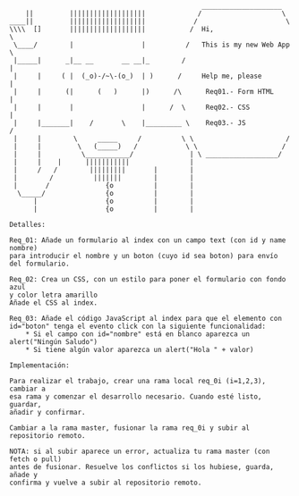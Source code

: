                                                     ____________________
        ||         |||||||||||||||||||             /                    \
    ____||         |||||||||||||||||||            /                      \
    \\\\  []       |||||||||||||||||||           /  Hi,                   \
     \____/        |                 |          /   This is my new Web App \     
     |_____|      _|__ __       __ __|_        /                           |
     |     |     ( |  (_o)-/~\-(o_)  | )      /     Help me, please        |
     |     |      (|      (   )      |)      /\      Req01.- Form HTML     |
     |     |       |                 |      /  \     Req02.- CSS           |
     |     |_______|    /       \    |_________ \    Req03.- JS           /
     |     |        \     _____     /          \ \                       /
     |     |         \   (_____)   /            \ \                     /
     |     |          \___________/              | \ __________________/
     |     |    |      |||||||||||               |
     |     /   /        |||||||||       |        |
     |        /          |||||||        |        |
     |       /              {o          |        |
      \_____/               {o          |        |
          |                 {o          |        |
          |                 {o          |        |

    Detalles:
    
    Req_01: Añade un formulario al index con un campo text (con id y name nombre)
    para introducir el nombre y un boton (cuyo id sea boton) para envío del formulario.
    
    Req_02: Crea un CSS, con un estilo para poner el formulario con fondo azul 
    y color letra amarillo
    Añade el CSS al index.
    
    Req_03: Añade el código JavaScript al index para que el elemento con
    id="boton" tenga el evento click con la siguiente funcionalidad:
        * Si el campo con id="nombre" está en blanco aparezca un alert("Ningún Saludo")
        * Si tiene algún valor aparezca un alert("Hola " + valor)
    
    Implementación:
    
    Para realizar el trabajo, crear una rama local req_0i (i=1,2,3), cambiar a 
    esa rama y comenzar el desarrollo necesario. Cuando esté listo, guardar, 
    añadir y confirmar.
    
    Cambiar a la rama master, fusionar la rama req_0i y subir al repositorio remoto.
    
    NOTA: si al subir aparece un error, actualiza tu rama master (con fetch o pull) 
    antes de fusionar. Resuelve los conflictos si los hubiese, guarda, añade y
    confirma y vuelve a subir al repositorio remoto.


